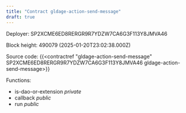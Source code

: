 ```yaml
---
title: "Contract gldage-action-send-message"
draft: true
---
```

Deployer: SP2XCME6ED8RERGR9R7YDZW7CA6G3F113Y8JMVA46


 



Block height: 490079 (2025-01-20T23:02:38.000Z)

Source code: {{<contractref "gldage-action-send-message" SP2XCME6ED8RERGR9R7YDZW7CA6G3F113Y8JMVA46 gldage-action-send-message>}}

Functions:

* is-dao-or-extension _private_
* callback _public_
* run _public_
